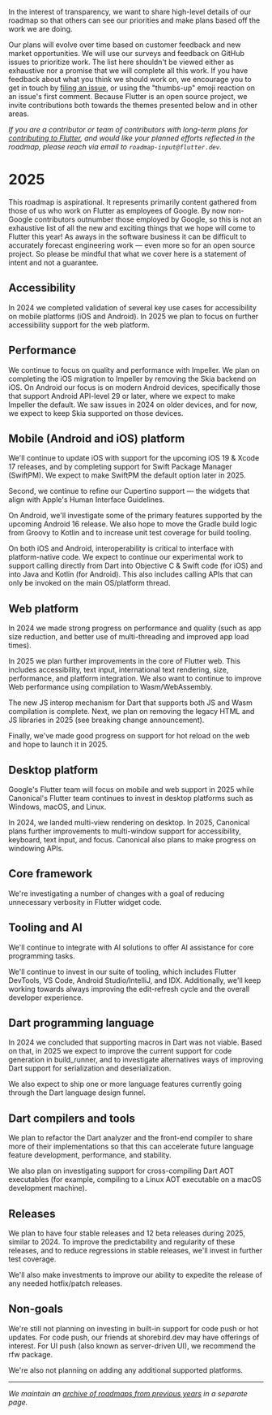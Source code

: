 In the interest of transparency, we want to share high-level details of our
roadmap so that others can see our priorities and make plans based off the work
we are doing.

Our plans will evolve over time based on customer feedback and new market
opportunities. We will use our surveys and feedback on GitHub issues to
prioritize work. The list here shouldn't be viewed either as exhaustive nor a
promise that we will complete all this work. If you have feedback about what you
think we should work on, we encourage you to get in touch by
[filing an issue](https://github.com/flutter/flutter/issues/new/choose), or
using the "thumbs-up" emoji reaction on an issue's first comment. Because
Flutter is an open source project, we invite contributions both towards the
themes presented below and in other areas.

_If you are a contributor or team of contributors with long-term plans for
[contributing to Flutter](../../CONTRIBUTING.md), and would like your planned
efforts reflected in the roadmap, please reach via email to
`roadmap-input@flutter.dev`._

# 2025

This roadmap is aspirational. It represents primarily content gathered from
those of us who work on Flutter as employees of Google. By now non-Google
contributors outnumber those employed by Google, so this is not an exhaustive
list of all the new and exciting things that we hope will come to Flutter this
year! As aways in the software business it can be difficult to accurately
forecast engineering work — even more so for an open source project. So please
be mindful that what we cover here is a statement of intent and not a guarantee.

## Accessibility

In 2024 we completed validation of several key use cases for accessibility on
mobile platforms (iOS and Android). In 2025 we plan to focus on further
accessibility support for the web platform.

## Performance

We continue to focus on quality and performance with Impeller. We plan on
completing the iOS migration to Impeller by removing the Skia backend on iOS. On
Android our focus is on modern Android devices, specifically those that support
Android API-level 29 or later, where we expect to make Impeller the default. We
saw issues in 2024 on older devices, and for now, we expect to keep Skia
supported on those devices.

## Mobile (Android and iOS) platform

We'll continue to update iOS with support for the upcoming iOS 19 & Xcode 17
releases, and by completing support for Swift Package Manager (SwiftPM). We
expect to make SwiftPM the default option later in 2025.

Second, we continue to refine our Cupertino support — the widgets that align
with Apple's Human Interface Guidelines.

On Android, we'll investigate some of the primary features supported by the
upcoming Android 16 release. We also hope to move the Gradle build logic from
Groovy to Kotlin and to increase unit test coverage for build tooling.

On both iOS and Android, interoperability is critical to interface with
platform-native code. We expect to continue our experimental work to support
calling directly from Dart into Objective C & Swift code (for iOS) and into Java
and Kotlin (for Android). This also includes calling APIs that can only be
invoked on the main OS/platform thread.

## Web platform

In 2024 we made strong progress on performance and quality (such as app size
reduction, and better use of multi-threading and improved app load times).

In 2025 we plan further improvements in the core of Flutter web. This includes
accessibility, text input, international text rendering, size, performance, and
platform integration. We also want to continue to improve Web performance using
compilation to Wasm/WebAssembly.

The new JS interop mechanism for Dart that supports both JS and Wasm compilation
is complete. Next, we plan on removing the legacy HTML and JS libraries in 2025
(see breaking change announcement).

Finally, we've made good progress on support for hot reload on the web and hope
to launch it in 2025.

## Desktop platform

Google's Flutter team will focus on mobile and web support in 2025 while
Canonical's Flutter team continues to invest in desktop platforms such as
Windows, macOS, and Linux.

In 2024, we landed multi-view rendering on desktop. In 2025, Canonical plans
further improvements to multi-window support for accessibility, keyboard, text
input, and focus. Canonical also plans to make progress on windowing APIs.

## Core framework

We're investigating a number of changes with a goal of reducing unnecessary
verbosity in Flutter widget code.

## Tooling and AI

We'll continue to integrate with AI solutions to offer AI assistance for core
programming tasks.

We'll continue to invest in our suite of tooling, which includes Flutter
DevTools, VS Code, Android Studio/IntelliJ, and IDX. Additionally, we'll keep
working towards always improving the edit-refresh cycle and the overall
developer experience.

## Dart programming language

In 2024 we concluded that supporting macros in Dart was not viable. Based on
that, in 2025 we expect to improve the current support for code generation in
build_runner, and to investigate alternatives ways of improving Dart support for
serialization and deserialization.

We also expect to ship one or more language features currently going through the
Dart language design funnel.

## Dart compilers and tools

We plan to refactor the Dart analyzer and the front-end compiler to share more
of their implementations so that this can accelerate future language feature
development, performance, and stability.

We also plan on investigating support for cross-compiling Dart AOT executables
(for example, compiling to a Linux AOT executable on a macOS development
machine).

## Releases

We plan to have four stable releases and 12 beta releases during 2025, similar
to 2024. To improve the predictability and regularity of these releases, and to
reduce regressions in stable releases, we'll invest in further test coverage.

We'll also make investments to improve our ability to expedite the release of
any needed hotfix/patch releases.

## Non-goals

We're still not planning on investing in built-in support for code push or hot
updates. For code push, our friends at shorebird.dev may have offerings of
interest. For UI push (also known as server-driven UI), we recommend the rfw
package.

We're also not planning on adding any additional supported platforms.

______________________________________________________________________

_We maintain an
[archive of roadmaps from previous years](%5BArchive%5D-Old-Roadmaps.md) in a
separate page._
